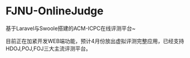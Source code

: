 # FJNU-OnlineJudge

基于Laravel与Swoole搭建的ACM-ICPC在线评测平台~

目前正在加紧开发WEB端功能，预计4月份放出虚拟评测完整应用，已经支持HDOJ,POJ,FOJ三大主流评测平台。